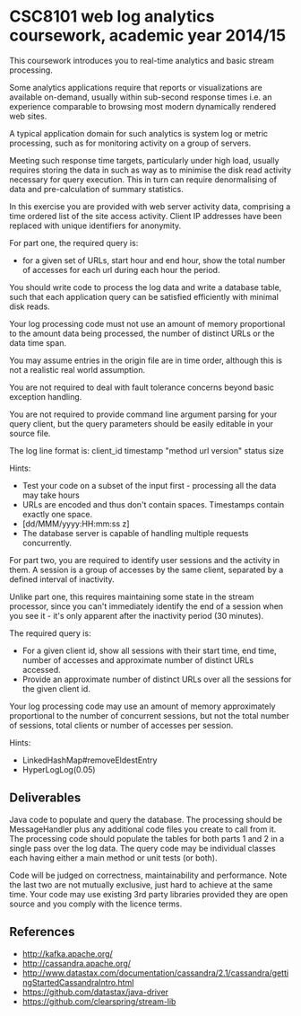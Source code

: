 CSC8101 web log analytics coursework, academic year 2014/15
=========

This coursework introduces you to real-time analytics and basic stream processing.

Some analytics applications require that reports or visualizations are available on-demand, usually within sub-second response times i.e. an experience comparable to browsing most modern dynamically rendered web sites.

A typical application domain for such analytics is system log or metric processing, such as for monitoring activity on a group of servers.

Meeting such response time targets, particularly under high load, usually requires storing the data in such as way as to minimise the disk read activity necessary for query execution. This in turn can require denormalising of data and pre-calculation of summary statistics.

In this exercise you are provided with web server activity data, comprising a time ordered list of the site access activity. Client IP addresses have been replaced with unique identifiers for anonymity.

For part one, the required query is:

- for a given set of URLs, start hour and end hour, show the total number of accesses for each url during each hour the period.

You should write code to process the log data and write a database table, such that each application query can be satisfied efficiently with minimal disk reads.

Your log processing code must not use an amount of memory proportional to the amount data being processed, the number of distinct URLs or the data time span.

You may assume entries in the origin file are in time order, although this is not a realistic real world assumption.

You are not required to deal with fault tolerance concerns beyond basic exception handling.

You are not required to provide command line argument parsing for your query client, but the query parameters should be easily editable in your source file.

The log line format is: client_id timestamp "method url version" status size

Hints:

- Test your code on a subset of the input first - processing all the data may take hours
- URLs are encoded and thus don't contain spaces. Timestamps contain exactly one space.
- [dd/MMM/yyyy:HH:mm:ss z]
- The database server is capable of handling multiple requests concurrently.

For part two, you are required to identify user sessions and the activity in them. A session is a group of accesses by the same client, separated by a defined interval of inactivity.

Unlike part one, this requires maintaining some state in the stream processor, since you can't immediately identify the end of a session when you see it - it's only apparent after the inactivity period (30 minutes).

The required query is:
- For a given client id, show all sessions with their start time, end time, number of accesses and approximate number of distinct URLs accessed.
- Provide an approximate number of distinct URLs over all the sessions for the given client id.

Your log processing code may use an amount of memory approximately proportional to the number of concurrent sessions, but not the total number of sessions, total clients or number of accesses per session.

Hints:

- LinkedHashMap#removeEldestEntry
- HyperLogLog(0.05)

Deliverables
---
Java code to populate and query the database. The processing should be MessageHandler plus any additional code files you create to call from it. The processing code should populate the tables for both parts 1 and 2 in a single pass over the log data. The query code may be individual classes each having either a main method or unit tests (or both).

Code will be judged on correctness, maintainability and performance. Note the last two are not mutually exclusive, just hard to achieve at the same time.  Your code may use existing 3rd party libraries provided they are open source and you comply with the licence terms.

References
---
- http://kafka.apache.org/
- http://cassandra.apache.org/
- http://www.datastax.com/documentation/cassandra/2.1/cassandra/gettingStartedCassandraIntro.html
- https://github.com/datastax/java-driver
- https://github.com/clearspring/stream-lib